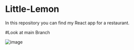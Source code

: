 # Little-Lemon
In this repository you can find my React app for a restaurant.

#Look at main Branch

![image](https://user-images.githubusercontent.com/75527414/233613953-dc85da6f-9193-419b-8afe-34a00bdfac0a.png)
